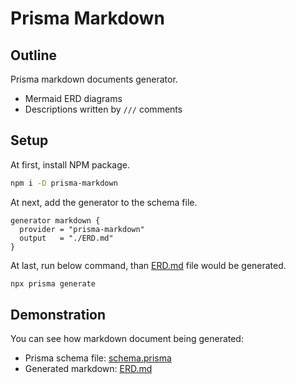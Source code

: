 # Prisma Markdown
## Outline
Prisma markdown documents generator.

  - Mermaid ERD diagrams
  - Descriptions written by `///` comments




## Setup
At first, install NPM package.

```bash
npm i -D prisma-markdown
```

At next, add the generator to the schema file.

```prisma
generator markdown {
  provider = "prisma-markdown"
  output   = "./ERD.md"
}
```

At last, run below command, than [ERD.md](https://github.com/samchon/prisma-markdown/ERD.md) file would be generated.

```bash
npx prisma generate
```




## Demonstration
You can see how markdown document being generated: 

- Prisma schema file: [schema.prisma](https://github.com/samchon/prisma-markdown/schema.prisma)
- Generated markdown: [ERD.md](https://github.com/samchon/prisma-markdown/ERD.md)